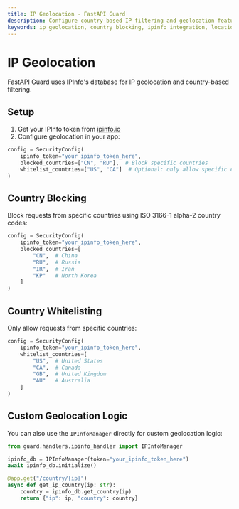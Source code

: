 ```yaml
---
title: IP Geolocation - FastAPI Guard
description: Configure country-based IP filtering and geolocation features using IPInfo's database in FastAPI Guard
keywords: ip geolocation, country blocking, ipinfo integration, location filtering
---
```


# IP Geolocation

FastAPI Guard uses IPInfo's database for IP geolocation and country-based filtering.

## Setup

1. Get your IPInfo token from [ipinfo.io](https://ipinfo.io/signup)
2. Configure geolocation in your app:

```python
config = SecurityConfig(
    ipinfo_token="your_ipinfo_token_here",
    blocked_countries=["CN", "RU"],  # Block specific countries
    whitelist_countries=["US", "CA"]  # Optional: only allow specific countries
)
```

## Country Blocking

Block requests from specific countries using ISO 3166-1 alpha-2 country codes:

```python
config = SecurityConfig(
    ipinfo_token="your_ipinfo_token_here",
    blocked_countries=[
        "CN",  # China
        "RU",  # Russia
        "IR",  # Iran
        "KP"   # North Korea
    ]
)
```

## Country Whitelisting

Only allow requests from specific countries:

```python
config = SecurityConfig(
    ipinfo_token="your_ipinfo_token_here",
    whitelist_countries=[
        "US",  # United States
        "CA",  # Canada
        "GB",  # United Kingdom
        "AU"   # Australia
    ]
)
```

## Custom Geolocation Logic

You can also use the `IPInfoManager` directly for custom geolocation logic:

```python
from guard.handlers.ipinfo_handler import IPInfoManager

ipinfo_db = IPInfoManager(token="your_ipinfo_token_here")
await ipinfo_db.initialize()

@app.get("/country/{ip}")
async def get_ip_country(ip: str):
    country = ipinfo_db.get_country(ip)
    return {"ip": ip, "country": country}
```